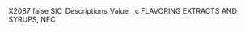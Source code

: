 <?xml version="1.0" encoding="UTF-8"?>
<CustomMetadata xmlns="http://soap.sforce.com/2006/04/metadata" xmlns:xsi="http://www.w3.org/2001/XMLSchema-instance" xmlns:xsd="http://www.w3.org/2001/XMLSchema">
    <label>X2087</label>
    <protected>false</protected>
    <values>
        <field>SIC_Descriptions_Value__c</field>
        <value xsi:type="xsd:string">FLAVORING EXTRACTS AND SYRUPS, NEC</value>
    </values>
</CustomMetadata>
